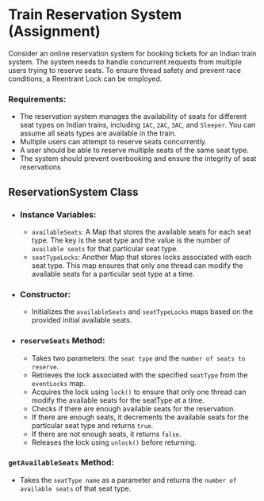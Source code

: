 # Train Reservation System (Assignment)

Consider an online reservation system for booking tickets for an Indian train system. The system needs to handle
concurrent requests from multiple users trying to reserve seats. To ensure thread safety and prevent race conditions, a
Reentrant Lock can be employed.

### Requirements:

- The reservation system manages the availability of seats for different seat types on Indian trains, including `1AC`,
  `2AC`, `3AC`, and `Sleeper`. You can assume all seats types are available in the train.
- Multiple users can attempt to reserve seats concurrently.
- A user should be able to reserve multiple seats of the same seat type.
- The system should prevent overbooking and ensure the integrity of seat reservations

## ReservationSystem Class

- ### Instance Variables:
    - `availableSeats`: A Map that stores the available seats for each seat type. The key is the seat type and the value
      is the number of `available seats` for that particular seat type.
    - `seatTypeLocks`: Another Map that stores locks associated with each seat type. This map ensures that only one
      thread can modify the available seats for a particular seat type at a time.

- ### Constructor:
    - Initializes the `availableSeats` and `seatTypeLocks` maps based on the provided initial available seats.


- ### `reserveSeats` Method:
    - Takes two parameters: the `seat type` and the `number of seats to reserve`.
    - Retrieves the lock associated with the specified `seatType` from the `eventLocks` map.
    - Acquires the lock using `lock()` to ensure that only one thread can modify the available seats for the seatType at
      a time.
    - Checks if there are enough available seats for the reservation.
    - If there are enough seats, it decrements the available seats for the particular seat type and returns `true`.
    - If there are not enough seats, it returns `false`.
    - Releases the lock using `unlock()` before returning.

### `getAvailableSeats` Method:

- Takes the `seatType name` as a parameter and returns the `number of available seats` of that seat type.

